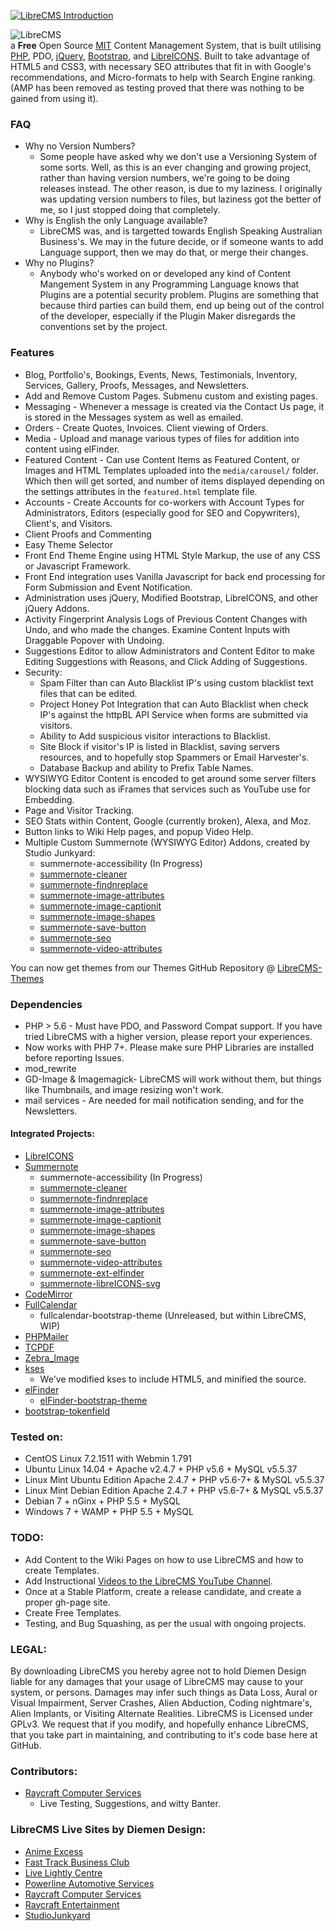 [![LibreCMS Introduction](http://img.youtube.com/vi/ssYaSJWPgMQ/0.jpg)](https://youtu.be/ssYaSJWPgMQ "LibreCMS Introduction")

![LibreCMS](core/images/librecms.png)  
a **Free** Open Source [MIT](https://www.gnu.org/licenses/gpl-3.0.html) Content Management System, that is built utilising [PHP](http://php.net/), PDO, [jQuery](http://jquery.com/), [Bootstrap](http://getbootstrap.com/), and [LibreICONS](https://github.com/DiemenDesign/LibreICONS). Built to take advantage of HTML5 and CSS3, with necessary SEO attributes that fit in with Google's recommendations, and Micro-formats to help with Search Engine ranking.
(AMP has been removed as testing proved that there was nothing to be gained from using it).

### FAQ
- Why no Version Numbers?
  - Some people have asked why we don't use a Versioning System of some sorts. Well, as this is an ever changing and growing project, rather than having version numbers, we're going to be doing releases instead. The other reason, is due to my laziness. I originally was updating version numbers to files, but laziness got the better of me, so I just stopped doing that completely.
- Why is English the only Language available?
  - LibreCMS was, and is targetted towards English Speaking Australian Business's. We may in the future decide, or if someone wants to add Language support, then we may do that, or merge their changes.
- Why no Plugins?
  - Anybody who's worked on or developed any kind of Content Mangement System in any Programming Language knows that Plugins are a potential security problem. Plugins are something that because third parties can build them, end up being out of the control of the developer, especially if the Plugin Maker disregards the conventions set by the project.

### Features
- Blog, Portfolio's, Bookings, Events, News, Testimonials, Inventory, Services, Gallery, Proofs, Messages, and Newsletters.
- Add and Remove Custom Pages. Submenu custom and existing pages.
- Messaging - Whenever a message is created via the Contact Us page, it is stored in the Messages system as well as emailed.
- Orders - Create Quotes, Invoices. Client viewing of Orders.
- Media - Upload and manage various types of files for addition into content using elFinder.
- Featured Content - Can use Content Items as Featured Content, or Images and HTML Templates uploaded into the `media/carousel/` folder. Which then will get sorted, and number of items displayed depending on the settings attributes in the `featured.html` template file.
- Accounts - Create Accounts for co-workers with Account Types for Administrators, Editors (especially good for SEO and Copywriters), Client's, and Visitors.
- Client Proofs and Commenting
- Easy Theme Selector
- Front End Theme Engine using HTML Style Markup, the use of any CSS or Javascript Framework.
- Front End integration uses Vanilla Javascript for back end processing for Form Submission and Event Notification.
- Administration uses jQuery, Modified Bootstrap, LibreICONS, and other jQuery Addons.
- Activity Fingerprint Analysis Logs of Previous Content Changes with Undo, and who made the changes. Examine Content Inputs with Draggable Popover with Undoing.
- Suggestions Editor to allow Administrators and Content Editor to make Editing Suggestions with Reasons, and Click Adding of Suggestions.
- Security:
  - Spam Filter than can Auto Blacklist IP's using custom blacklist text files that can be edited.
  - Project Honey Pot Integration that can Auto Blacklist when check IP's against the httpBL API Service when forms are submitted via visitors.
  - Ability to Add suspicious visitor interactions to Blacklist.
  - Site Block if visitor's IP is listed in Blacklist, saving servers resources, and to hopefully stop Spammers or Email Harvester's.
  - Database Backup and ability to Prefix Table Names.
- WYSIWYG Editor Content is encoded to get around some server filters blocking data such as iFrames that services such as YouTube use for Embedding.
- Page and Visitor Tracking.
- SEO Stats within Content, Google (currently broken), Alexa, and Moz.
- Button links to Wiki Help pages, and popup Video Help.
- Multiple Custom Summernote (WYSIWYG Editor) Addons, created by Studio Junkyard:
  - summernote-accessibility (In Progress)
  - [summernote-cleaner](https://github.com/DiemenDesign/summernote-cleaner)
  - [summernote-findnreplace](https://github.com/DiemenDesign/summernote-text-findnreplace)
  - [summernote-image-attributes](https://github.com/DiemenDesign/summernote-image-attributes)
  - [summernote-image-captionit](https://github.com/DiemenDesign/summernote-image-captionit)
  - [summernote-image-shapes](https://github.com/DiemenDesign/summernote-image-shapes)
  - [summernote-save-button](https://github.com/DiemenDesign/summernote-save-button)
  - [summernote-seo](https://github.com/DiemenDesign/summernote-seo)
  - [summernote-video-attributes](https://github.com/DiemenDesign/summernote-video-attributes)

You can now get themes from our Themes GitHub Repository @ [LibreCMS-Themes](https://github.com/DiemenDesign/LibreCMS-themes)

### Dependencies
- PHP > 5.6 - Must have PDO, and Password Compat support. If you have tried LibreCMS with a higher version, please report your experiences.
- Now works with PHP 7+. Please make sure PHP Libraries are installed before reporting Issues.
- mod_rewrite
- GD-Image & Imagemagick- LibreCMS will work without them, but things like Thumbnails, and image resizing won't work.
- mail services - Are needed for mail notification sending, and for the Newsletters.

#### Integrated Projects:
- [LibreICONS](https://github.com/DiemenDesign/LibreICONS)
- [Summernote](https://github.com/summernote/summernote)
  - summernote-accessibility (In Progress)
  - [summernote-cleaner](https://github.com/DiemenDesign/summernote-cleaner)
  - [summernote-findnreplace](https://github.com/DiemenDesign/summernote-text-findnreplace)
  - [summernote-image-attributes](https://github.com/DiemenDesign/summernote-image-attributes)
  - [summernote-image-captionit](https://github.com/DiemenDesign/summernote-image-captionit)
  - [summernote-image-shapes](https://github.com/DiemenDesign/summernote-image-shapes)
  - [summernote-save-button](https://github.com/DiemenDesign/summernote-save-button)
  - [summernote-seo](https://github.com/DiemenDesign/summernote-seo)
  - [summernote-video-attributes](https://github.com/DiemenDesign/summernote-video-attributes)
  - [summernote-ext-elfinder](https://github.com/semplon/summernote-ext-elfinder)
  - [summernote-libreICONS-svg](https://github.com/DiemenDesign/LibreICONS/tree/master/themes/summernote)
- [CodeMirror](https://github.com/codemirror/CodeMirror)
- [FullCalendar](https://github.com/fullcalendar/fullcalendar)
  - fullcalendar-bootstrap-theme (Unreleased, but within LibreCMS, WIP)
- [PHPMailer](https://github.com/PHPMailer/PHPMailer)
- [TCPDF](http://www.tcpdf.org/)
- [Zebra_Image](https://github.com/stefangabos/Zebra_Image)
- [kses](https://github.com/RichardVasquez/kses)
  - We've modified kses to include HTML5, and minified the source.
- [elFinder](https://github.com/Studio-42/elFinder)
  - [elFinder-bootstrap-theme](https://github.com/DiemenDesign/LibreICONS/tree/master/themes/elFinder)
- [bootstrap-tokenfield](https://github.com/sliptree/bootstrap-tokenfield)

### Tested on:
- CentOS Linux 7.2.1511 with Webmin 1.791
- Ubuntu Linux 14.04 + Apache v2.4.7 + PHP v5.6 + MySQL v5.5.37
- Linux Mint Ubuntu Edition Apache 2.4.7 + PHP v5.6-7+ & MySQL v5.5.37
- Linux Mint Debian Edition Apache 2.4.7 + PHP v5.6-7+ & MySQL v5.5.37
- Debian 7 + nGinx + PHP 5.5 + MySQL
- Windows 7 + WAMP + PHP 5.5 + MySQL

### TODO:
- Add Content to the Wiki Pages on how to use LibreCMS and how to create Templates.
- Add Instructional [Videos to the LibreCMS YouTube Channel](https://www.youtube.com/channel/UC9vFbrBKmnSgf8TNUBvDX2Q).
- Once at a Stable Platform, create a release candidate, and create a proper gh-page site.
- Create Free Templates.
- Testing, and Bug Squashing, as per the usual with ongoing projects.

### LEGAL:
By downloading LibreCMS you hereby agree not to hold Diemen Design liable for any damages that your usage of LibreCMS may cause to your system, or persons. Damages may infer such things as Data Loss, Aural or Visual Impairment, Server Crashes, Alien Abduction, Coding nightmare's, Alien Implants, or Visiting Alternate Realities. LibreCMS is Licensed under GPLv3. We request that if you modify, and hopefully enhance LibreCMS, that you take part in maintaining, and contributing to it's code base here at GitHub.

### Contributors:
- [Raycraft Computer Services](https://www.raycraft.com.au/)
  - Live Testing, Suggestions, and witty Banter.

### LibreCMS Live Sites by Diemen Design:
- [Anime Excess](https://www.animeexcess.com.au/)
- [Fast Track Business Club](https://www.fasttrackbusinessclub.com.au/)
- [Live Lightly Centre](https://www.livelightlycentre.com.au/)
- [Powerline Automotive Services](https://www.powerlineauto.com.au/)
- [Raycraft Computer Services](https://www.raycraft.com.au/)
- [Raycraft Entertainment](https://www.entertainme.net.au/)
- [StudioJunkyard](https://www.studiojunkyard.com/)

